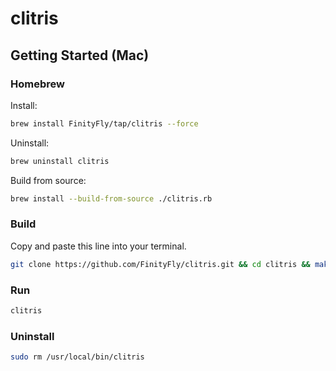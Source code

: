 # clitris

## Getting Started (Mac)

### Homebrew

Install:
```sh
brew install FinityFly/tap/clitris --force
```
Uninstall:
```sh
brew uninstall clitris
```

Build from source:
```sh
brew install --build-from-source ./clitris.rb
```

### Build

Copy and paste this line into your terminal.
```sh
git clone https://github.com/FinityFly/clitris.git && cd clitris && make && sudo mv clitris /usr/local/bin/ && echo "Installation complete. You can now run the game using 'clitris'."
```

### Run

```sh
clitris
```

### Uninstall

```sh
sudo rm /usr/local/bin/clitris
```

